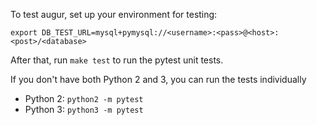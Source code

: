 To test augur, set up your environment for testing:

`
export DB_TEST_URL=mysql+pymysql://<username>:<pass>@<host>:<post>/<database>
`

After that, run `make test` to run the pytest unit tests.

If you don't have both Python 2 and 3, you can run the tests individually

 - Python 2: `python2 -m pytest`
 - Python 3: `python3 -m pytest`
